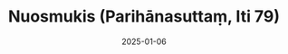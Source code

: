 ---
layout: page
title: 'Nuosmukis (Parihānasuttaṃ, Iti 79)'
category: bylota
index:
sortIndex: 79
suttacentral: iti79
date: 2025-01-06
tags:
---